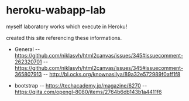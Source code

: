 # heroku-wabapp-lab
myself laboratory works which execute in Heroku!

created this site referencing these informations.

- General
-- https://github.com/niklasvh/html2canvas/issues/345#issuecomment-262320701
-- https://github.com/niklasvh/html2canvas/issues/345#issuecomment-365807913
-- http://bl.ocks.org/knownasilya/89a32e572989f0aff1f8

- bootstrap
-- https://techacademy.jp/magazine/6270
-- https://qiita.com/opengl-8080/items/2764b6db143b1a4411f6

